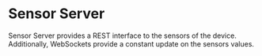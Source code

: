 # Sensor Server

Sensor Server provides a REST interface to the sensors of the device.
Additionally, WebSockets provide a constant update on the sensors values.
